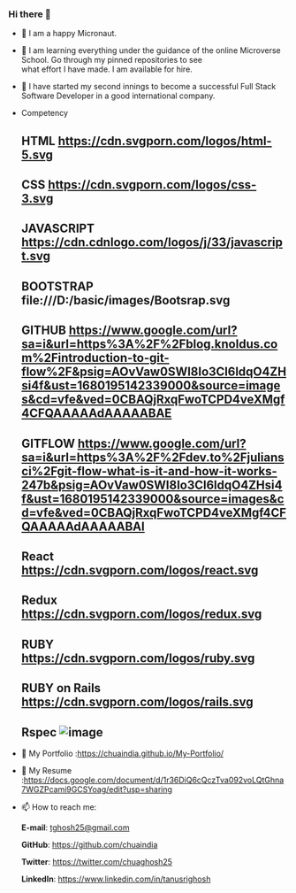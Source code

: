 ### Hi there 👋



- 🌱 I am a happy Micronaut.
- 🌱 I am learning everything under the guidance of the online Microverse School. Go through my pinned repositories to see  
      what effort I have made. I am available for hire. 
- 👯 I have started my second innings to become a successful Full Stack Software Developer in a good international company. 

- Competency 

   ## HTML https://cdn.svgporn.com/logos/html-5.svg
   
   ## CSS  https://cdn.svgporn.com/logos/css-3.svg
   
   ## JAVASCRIPT https://cdn.cdnlogo.com/logos/j/33/javascript.svg
   
   ## BOOTSTRAP  file:///D:/basic/images/Bootsrap.svg
   
   ## GITHUB  https://www.google.com/url?sa=i&url=https%3A%2F%2Fblog.knoldus.com%2Fintroduction-to-git-flow%2F&psig=AOvVaw0SWI8Io3Cl6ldqO4ZHsi4f&ust=1680195142339000&source=images&cd=vfe&ved=0CBAQjRxqFwoTCPD4veXMgf4CFQAAAAAdAAAAABAE
   
   ## GITFLOW  https://www.google.com/url?sa=i&url=https%3A%2F%2Fdev.to%2Fjuliansci%2Fgit-flow-what-is-it-and-how-it-works-247b&psig=AOvVaw0SWI8Io3Cl6ldqO4ZHsi4f&ust=1680195142339000&source=images&cd=vfe&ved=0CBAQjRxqFwoTCPD4veXMgf4CFQAAAAAdAAAAABAI
   
   ## React  https://cdn.svgporn.com/logos/react.svg
   
   ## Redux  https://cdn.svgporn.com/logos/redux.svg
   
   ## RUBY   https://cdn.svgporn.com/logos/ruby.svg
   
   ## RUBY on Rails  https://cdn.svgporn.com/logos/rails.svg
   
   ## Rspec  ![image](https://user-images.githubusercontent.com/106825373/228612727-4a651215-7865-4733-966a-c72820b3e037.png)
   
   
- 👯 My Portfolio :https://chuaindia.github.io/My-Portfolio/
- 👯 My Resume :https://docs.google.com/document/d/1r36DiQ6cQczTva092voLQtGhna7WGZPcami9GCSYoag/edit?usp=sharing
   
- 📫 How to reach me: 

    **E-mail**: tghosh25@gmail.com
    
    **GitHub**: https://github.com/chuaindia
    
    **Twitter**: https://twitter.com/chuaghosh25
    
    **LinkedIn**: https://www.linkedin.com/in/tanusrighosh
    
 
